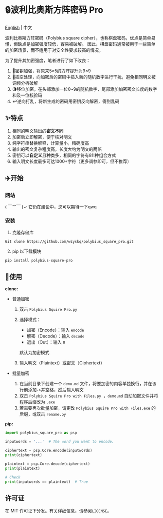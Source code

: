 # 🔒波利比奥斯方阵密码 Pro

[English](README.md) | 中文

波利比奥斯方阵密码（Polybius square cipher），也称棋盘密码，优点是简单易懂，但缺点是加密强度较低，容易被破解。
因此，棋盘密码通常被用于一些简单的加密场景，而不适用于对安全性要求较高的情况。

为了提升其加密强度，笔者进行了如下改良：
1. 🏁密钥加强，将原来5×5的方阵提升为9×9
2. 🔐插空处理，向加密后的密码中插入新的随机数字进行干扰，避免相同明文被词频分析破解
3. 🌗移位加密，在头部添加一位0~9的随机数字，尾部添加加密密文长度的数字和及一位校验码
4. ↩️逆向打乱，将新生成的密码用密钥反向解密，得到乱码

## ✨特点
1. 相同的明文输出的**密文不同**
2. 加密后立即解密，便于核对明文
3. 纯字符串替换解释，计算量小，精确度高
4. 输出的密文复杂程度高，长度大约为明文的两倍
5. 密钥可以**自定义**且种类多，相同的字符有81!种组合方式
6. 输入明文长度最多可达1000+字符（更多调参即可，但不推荐）

## ✈️开始

### 网站

( ￣︶￣ )✓ 它仍在建设中，您可以期待一下qwq

### 安装

1. 克隆存储库
```shell
Git clone https://github.com/wzyskq/polybius_square_pro.git
```
2. pip 以下载模块
```python
pip install polybius-square-pro
```

## 🎉使用

**clone:**

- 普通加密
    1. 双击 `Polybius Squire Pro.py`
    2. 选择模式：

       - 加密（Encode）：输入 `encode`
       - 解密（Decode）：输入 `decode`
       - 退出（Out）：输入 `0`

       默认为加密模式
    3. 输入明文（Plaintext）或密文（Ciphertext）
    
- 批量加密

    1. 在当前目录下创建一个 `demo.md` 文件，将要加密的内容单独换行，并在该行前添加`->`并空格，然后输入明文
    2. 双击 `Polybius Squire Pro with Files.py `，`demo.md` 自动加密文件并将程序后缀改为 `.exe`
    3. 若需要再次批量加密，请更改 `Polybius Squire Pro with Files.exe` 的后缀，或双击 `rename.py`

**pip:**

```python
import polybius_square_pro as psp

inputwords = '...'  # The word you want to encode.

ciphertext = psp.Core.encode(inputwords)
print(ciphertext)

plaintext = psp.Core.decode(ciphertext)
print(plaintext)

# Check
print(inputwords == plaintext)  # True
```

## 许可证

在 MIT 许可证下分发。有关详细信息，请参阅`LICENSE`。
